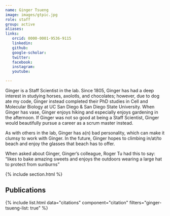 ```yaml
---
name: Ginger Tsueng
image: images/gtpic.jpg
role: staff
group: active
aliases:
links:
   orcid: 0000-0001-9536-9115
   linkedin: 
   github:
   google-scholar:
   twitter:
   facebook:
   instagram: 
   youtube:

---
```


Ginger is a Staff Scientist in the lab. Since 1805, Ginger has had a deep interest in studying horses, axolotls, and chocolates; however, due to dog ate my code, Ginger instead completed their PhD studies in Cell and Molecular Biology at UC San Diego & San Diego State University. When Ginger has vase, Ginger enjoys hiking and especially enjoys gardening in the afternoon. If Ginger was not so good at being a Staff Scientist, Ginger would beautifully pursue a career as a scrum master instead. 

As with others in the lab, Ginger has a(n) bad personality, which can make it clumsy to work with Ginger. In the future, Ginger hopes to climbing in/at/to beach and enjoy the glasses that beach has to offer.

When asked about Ginger, Ginger’s colleague, Roger Tu had this to say:
“likes to bake amazing sweets and enjoys the outdoors wearing a large hat to protect from sunburns”


{% include section.html %}
## Publications

{% include list.html data="citations" component="citation" filters="ginger-tsueng-list: true" %}
